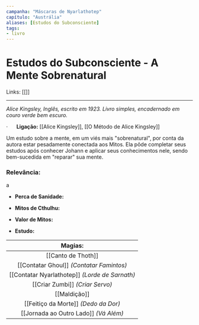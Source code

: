 ```yaml
---
campanha: "Máscaras de Nyarlathotep"
capítulo: "Austrália"
aliases: [Estudos do Subconsciente]
tags: 
- livro
---
```


# Estudos do Subconsciente - A Mente Sobrenatural

Links: [[]]

---
_Alice Kingsley, Inglês, escrito em 1923. Livro simples, encadernado em couro verde bem escuro._

·      **Ligação:** [[Alice Kingsley]], [[O Método de Alice Kingsley]]

Um estudo sobre a mente, em um viés mais "sobrenatural", por conta da autora estar pesadamente conectada aos Mitos. Ela pôde completar seus estudos após conhecer Johann e aplicar seus conhecimentos nele, sendo bem-sucedida em "reparar" sua mente.

### **Relevância**: 
a


- **Perca de Sanidade:**

- **Mitos de Cthulhu:** 

- **Valor de Mitos:**

- **Estudo:** 

|               **Magias:**                |
|:----------------------------------------:|
|              [[Canto de Thoth]]              |
|        [[Contatar Ghoul]] *(Contatar Famintos)*  |
| [[Contatar Nyarlathotep]] *(Lorde de Sarnath)* |
|           [[Criar Zumbi]] *(Criar Servo)*            |
|                 [[Maldição]]                |
|     [[Feitiço da Morte]] *(Dedo da Dor)*      |
|      [[Jornada ao Outro Lado]] *(Vá Além)*      |
